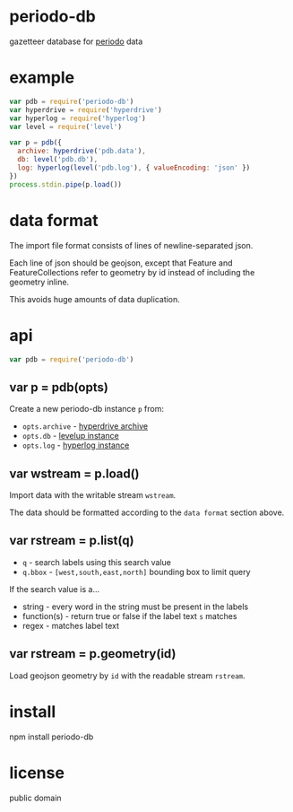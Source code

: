 # periodo-db

gazetteer database for [periodo](http://perio.do/) data

# example

``` js
var pdb = require('periodo-db')
var hyperdrive = require('hyperdrive')
var hyperlog = require('hyperlog')
var level = require('level')

var p = pdb({
  archive: hyperdrive('pdb.data'),
  db: level('pdb.db'),
  log: hyperlog(level('pdb.log'), { valueEncoding: 'json' })
})
process.stdin.pipe(p.load())
```

# data format

The import file format consists of lines of newline-separated json.

Each line of json should be geojson, except that Feature and FeatureCollections
refer to geometry by id instead of including the geometry inline.

This avoids huge amounts of data duplication.

# api

``` js
var pdb = require('periodo-db')
```

## var p = pdb(opts)

Create a new periodo-db instance `p` from:

* `opts.archive` - [hyperdrive archive][1]
* `opts.db` - [levelup instance][2]
* `opts.log` - [hyperlog instance][3]

[1]: https://npmjs.com/package/hyperdrive
[2]: https://npmjs.com/package/levelup
[3]: https://npmjs.com/package/hyperlog

## var wstream = p.load()

Import data with the writable stream `wstream`.

The data should be formatted according to the `data format` section above.

## var rstream = p.list(q)

* `q` - search labels using this search value
* `q.bbox` - `[west,south,east,north]` bounding box to limit query

If the search value is a...

* string - every word in the string must be present in the labels
* function(s) - return true or false if the label text `s` matches
* regex - matches label text

## var rstream = p.geometry(id)

Load geojson geometry by `id` with the readable stream `rstream`.

# install

npm install periodo-db

# license

public domain
